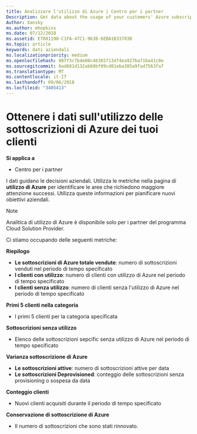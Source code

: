 ```yaml
---
title: Analizzare l'utilizzo di Azure | Centro per i partner
Description: Get data about the usage of your customers' Azure subscriptions.
Author: Xansky
ms.author: mhopkins
ms.date: 07/12/2018
ms.assetid: E7081190-C1FA-47C1-963B-6EBA1B33703B
ms.topic: article
keywords: dati aziendali
ms.localizationpriority: medium
ms.openlocfilehash: 08ff3c7b4e00c46365713df4ea927ba716a41c0e
ms.sourcegitcommit: 6ad681d132ab60bf09cd01eba385a9fad7563fa7
ms.translationtype: MT
ms.contentlocale: it-IT
ms.lasthandoff: 09/06/2018
ms.locfileid: "3405413"
---
```

# <a name="get-data-about-the-usage-of-your-customers-azure-subscriptions"></a>Ottenere i dati sull'utilizzo delle sottoscrizioni di Azure dei tuoi clienti 

**Si applica a**
- Centro per i partner

I dati guidano le decisioni aziendali. Utilizza le metriche nella pagina di **utilizzo di Azure** per identificare le aree che richiedono maggiore attenzione successi. Utilizza queste informazioni per pianificare nuovi obiettivi aziendali.

> [!NOTE]
> Analitica di utilizzo di Azure è disponibile solo per i partner del programma Cloud Solution Provider.

Ci stiamo occupando delle seguenti metriche:

**Riepilogo**  
 - **Le sottoscrizioni di Azure totale vendute**: numero di sottoscrizioni venduti nel periodo di tempo specificato  
 - **I clienti con utilizzo**: numero di clienti con utilizzo di Azure nel periodo di tempo specificato  
 - **I clienti senza utilizzo**: numero di clienti senza l'utilizzo di Azure nel periodo di tempo specificato  

**Primi 5 clienti nella categoria**  
 -  I primi 5 clienti per la categoria specificata  

**Sottoscrizioni senza utilizzo**  
 -  Elenco delle sottoscrizioni sepcific senza utilizzo di Azure nel periodo di tempo specificato  

**Varianza sottoscrizione di Azure**  
 - **Le sottoscrizioni attive**: numero di sottoscrizioni attive per data  
 - **Le sottoscrizioni Deprovisioned**: conteggio delle sottoscrizioni senza provisioning o sospesa da data  

**Conteggio clienti**
 - Nuovi clienti acquisiti durante il periodo di tempo specificato  

**Conservazione di sottoscrizione di Azure**  
 - Il numero di sottoscrizioni che sono stati rinnovato.   
  